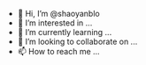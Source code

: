 - 👋 Hi, I’m @shaoyanblo
- 👀 I’m interested in ...
- 🌱 I’m currently learning ...
- 💞️ I’m looking to collaborate on ...
- 📫 How to reach me ...

<!---
shaoyanblo/shaoyanblo is a ✨ special ✨ repository because its `README.md` (this file) appears on your GitHub profile.
You can click the Preview link to take a look at your changes.
--->
